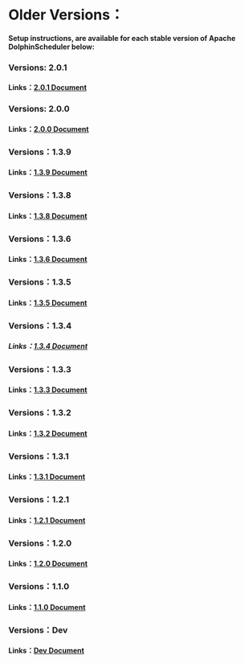 # Older Versions：

#### Setup instructions,  are available for each stable version of Apache DolphinScheduler below:

### Versions: 2.0.1

#### Links：[2.0.1 Document](/en-us/docs/2.0.1/user_doc/guide/quick-start.html)

### Versions: 2.0.0

#### Links：[2.0.0 Document](/en-us/docs/2.0.0/user_doc/guide/quick-start.html)

### Versions：1.3.9

#### Links：[1.3.9 Document](/en-us/docs/1.3.9/user_doc/quick-start.html)

### Versions：1.3.8

#### Links：[1.3.8 Document](/en-us/docs/1.3.8/user_doc/quick-start.html)

### Versions：1.3.6

#### Links：[1.3.6 Document](/en-us/docs/1.3.6/user_doc/quick-start.html)

### Versions：1.3.5

#### Links：[1.3.5 Document](/en-us/docs/1.3.5/user_doc/quick-start.html)

### Versions：1.3.4

##### Links：[1.3.4 Document](/en-us/docs/1.3.4/user_doc/quick-start.html)

### Versions：1.3.3

#### Links：[1.3.3 Document](/en-us/docs/1.3.4/user_doc/quick-start.html)

### Versions：1.3.2

#### Links：[1.3.2 Document](/en-us/docs/1.3.2/user_doc/quick-start.html)

### Versions：1.3.1

#### Links：[1.3.1 Document](/en-us/docs/1.3.1/user_doc/quick-start.html)

### Versions：1.2.1

#### Links：[1.2.1 Document](/en-us/docs/1.2.1/user_doc/quick-start.html)

### Versions：1.2.0

#### Links：[1.2.0 Document](/en-us/docs/1.2.0/user_doc/quick-start.html)

### Versions：1.1.0

#### Links：[1.1.0 Document](/en-us/docs/1.2.0/user_doc/quick-start.html)

### Versions：Dev

#### Links：[Dev Document](/en-us/docs/dev/user_doc/guide/quick-start.html)
